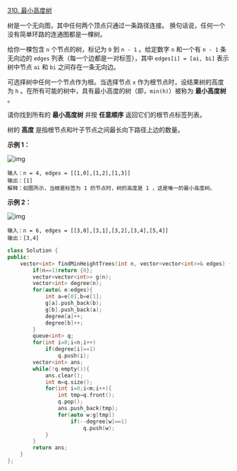 [310. 最小高度树](https://leetcode.cn/problems/minimum-height-trees/)



树是一个无向图，其中任何两个顶点只通过一条路径连接。 换句话说，任何一个没有简单环路的连通图都是一棵树。

给你一棵包含 `n` 个节点的树，标记为 `0` 到 `n - 1` 。给定数字 `n` 和一个有 `n - 1` 条无向边的 `edges` 列表（每一个边都是一对标签），其中 `edges[i] = [ai, bi]` 表示树中节点 `ai` 和 `bi` 之间存在一条无向边。

可选择树中任何一个节点作为根。当选择节点 `x` 作为根节点时，设结果树的高度为 `h` 。在所有可能的树中，具有最小高度的树（即，`min(h)`）被称为 **最小高度树** 。

请你找到所有的 **最小高度树** 并按 **任意顺序** 返回它们的根节点标签列表。

树的 **高度** 是指根节点和叶子节点之间最长向下路径上边的数量。

 

**示例 1：**

![img](https://assets.leetcode.com/uploads/2020/09/01/e1.jpg)

```
输入：n = 4, edges = [[1,0],[1,2],[1,3]]
输出：[1]
解释：如图所示，当根是标签为 1 的节点时，树的高度是 1 ，这是唯一的最小高度树。
```

**示例 2：**

![img](https://assets.leetcode.com/uploads/2020/09/01/e2.jpg)

```
输入：n = 6, edges = [[3,0],[3,1],[3,2],[3,4],[5,4]]
输出：[3,4]
```





```cpp
class Solution {
public:
    vector<int> findMinHeightTrees(int n, vector<vector<int>>& edges) {
        if(n==1)return {0};
        vector<vector<int>> g(n);
        vector<int> degree(n);
        for(auto& e:edges){
            int a=e[0],b=e[1];
            g[a].push_back(b);
            g[b].push_back(a);
            degree[a]++;
            degree[b]++;
        }
        queue<int> q;
        for(int i=0;i<n;i++)
            if(degree[i]==1)
                q.push(i);
        vector<int> ans;
        while(!q.empty()){
            ans.clear();
            int m=q.size();
            for(int i=0;i<m;i++){
                int tmp=q.front();
                q.pop();
                ans.push_back(tmp);
                for(auto w:g[tmp])
                    if(--degree[w]==1)
                        q.push(w);
            }
        }
        return ans;
    }
};
```

